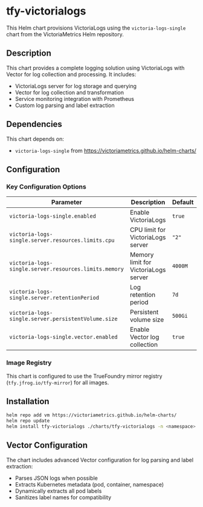 # tfy-victorialogs

This Helm chart provisions VictoriaLogs using the `victoria-logs-single` chart from the VictoriaMetrics Helm repository.

## Description

This chart provides a complete logging solution using VictoriaLogs with Vector for log collection and processing. It includes:

- VictoriaLogs server for log storage and querying
- Vector for log collection and transformation
- Service monitoring integration with Prometheus
- Custom log parsing and label extraction

## Dependencies

This chart depends on:

- `victoria-logs-single` from <https://victoriametrics.github.io/helm-charts/>

## Configuration

### Key Configuration Options

| Parameter | Description | Default |
|-----------|-------------|---------|
| `victoria-logs-single.enabled` | Enable VictoriaLogs | `true` |
| `victoria-logs-single.server.resources.limits.cpu` | CPU limit for VictoriaLogs server | `"2"` |
| `victoria-logs-single.server.resources.limits.memory` | Memory limit for VictoriaLogs server | `4000M` |
| `victoria-logs-single.server.retentionPeriod` | Log retention period | `7d` |
| `victoria-logs-single.server.persistentVolume.size` | Persistent volume size | `500Gi` |
| `victoria-logs-single.vector.enabled` | Enable Vector log collection | `true` |

### Image Registry

This chart is configured to use the TrueFoundry mirror registry (`tfy.jfrog.io/tfy-mirror`) for all images.

## Installation

```bash
helm repo add vm https://victoriametrics.github.io/helm-charts/
helm repo update
helm install tfy-victorialogs ./charts/tfy-victorialogs -n <namespace>
```

## Vector Configuration

The chart includes advanced Vector configuration for log parsing and label extraction:

- Parses JSON logs when possible
- Extracts Kubernetes metadata (pod, container, namespace)
- Dynamically extracts all pod labels
- Sanitizes label names for compatibility
